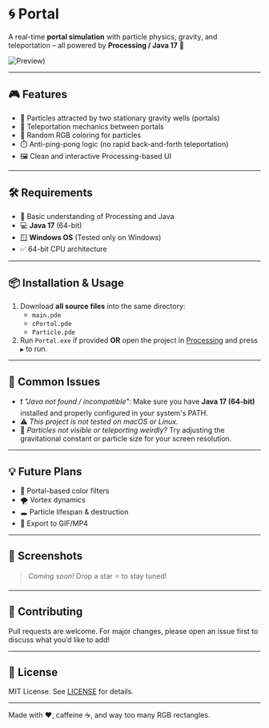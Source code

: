 # 🌀 Portal

A real-time **portal simulation** with particle physics, gravity, and teleportation – all powered by **Processing / Java 17** 🚀

![Preview]([https://ibb.co/KjJGv1Qw))

---

## 🎮 Features

- 🧲 Particles attracted by two stationary gravity wells (portals)
- 🔁 Teleportation mechanics between portals
- 🌈 Random RGB coloring for particles
- ⏱️ Anti-ping-pong logic (no rapid back-and-forth teleportation)
- 🖼️ Clean and interactive Processing-based UI

---

## 🛠 Requirements

- 🧠 Basic understanding of Processing and Java
- 💻 **Java 17** (64-bit)
- 🪟 **Windows OS** (Tested only on Windows)
- ✅ 64-bit CPU architecture

---

## 📦 Installation & Usage

1. Download **all source files** into the same directory:
   - `main.pde`
   - `cPortal.pde`
   - `Particle.pde`
2. Run `Portal.exe` if provided **OR** open the project in [Processing](https://processing.org/download/) and press `▶️` to run.

---

## 🧯 Common Issues

- ❗ *"Java not found / incompatible"*: Make sure you have **Java 17 (64-bit)** installed and properly configured in your system's PATH.
- ⚠️ *This project is not tested on macOS or Linux.*
- 🧪 *Particles not visible or teleporting weirdly?* Try adjusting the gravitational constant or particle size for your screen resolution.

---

## 💡 Future Plans

- 🎨 Portal-based color filters
- 🌪️ Vortex dynamics
- 🕳️ Particle lifespan & destruction
- 🎥 Export to GIF/MP4

---

## 📸 Screenshots

> *Coming soon!* Drop a star ⭐ to stay tuned!

---

## 🤝 Contributing

Pull requests are welcome. For major changes, please open an issue first to discuss what you’d like to add!

---

## 📜 License

MIT License. See [LICENSE](LICENSE) for details.

---

Made with ❤️, caffeine ☕, and way too many RGB rectangles.
